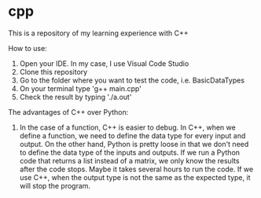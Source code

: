 # cpp
This is a repository of my learning experience with C++



How to use:
1. Open your IDE. In my case, I use Visual Code Studio
2. Clone this repository
3. Go to the folder where you want to test the code, i.e. BasicDataTypes
4. On your terminal type 'g++ main.cpp'
5. Check the result by typing './a.out'

The advantages of C++ over Python:
1. In the case of a function, C++ is easier to debug. In C++, when we define a function, we need to define the data type for every input and output. On the other hand, Python is pretty loose in that we don't need to define the data type of the inputs and outputs. If we run a Python code that returns a list instead of a matrix, we only know the results after the code stops. Maybe it takes several hours to run the code. If we use C++, when the output type is not the same as the expected type, it will stop the program.
